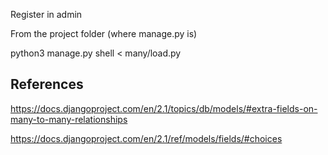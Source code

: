 
Register in admin

From the project folder (where manage.py is)

python3 manage.py shell < many/load.py 

References
----------

https://docs.djangoproject.com/en/2.1/topics/db/models/#extra-fields-on-many-to-many-relationships

https://docs.djangoproject.com/en/2.1/ref/models/fields/#choices

